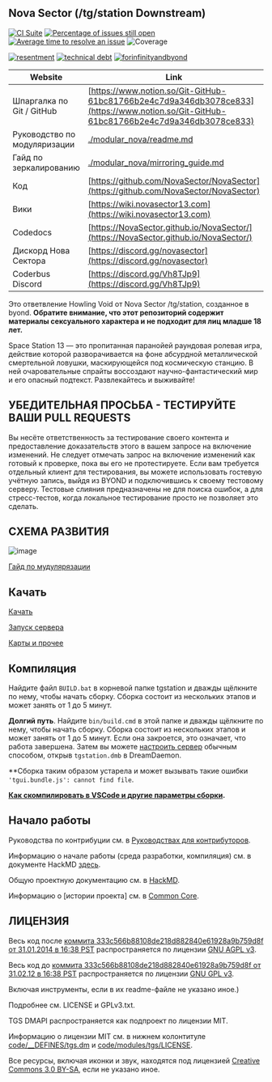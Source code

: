 ## Nova Sector (/tg/station Downstream)

[![CI Suite](https://github.com/NovaSector/NovaSector/workflows/CI%20Suite/badge.svg)](https://github.com/NovaSector/NovaSector/actions?query=workflow%3A%22CI+Suite%22)
[![Percentage of issues still open](https://isitmaintained.com/badge/open/NovaSector/NovaSector.svg)](https://isitmaintained.com/project/NovaSector/NovaSector "Percentage of issues still open")
[![Average time to resolve an issue](https://isitmaintained.com/badge/resolution/NovaSector/NovaSector.svg)](https://isitmaintained.com/project/NovaSector/NovaSector "Average time to resolve an issue")
![Coverage](https://img.shields.io/codecov/c/github/NovaSector/NovaSector)

[![resentment](.github/images/badges/built-with-resentment.svg)](.github/images/comics/131-bug-free.png) [![technical debt](.github/images/badges/contains-technical-debt.svg)](.github/images/comics/106-tech-debt-modified.png) [![forinfinityandbyond](.github/images/badges/made-in-byond.gif)](https://www.reddit.com/r/SS13/comments/5oplxp/what_is_the_main_problem_with_byond_as_an_engine/dclbu1a)

| Website                 | Link                                                                                                                                   |
| ----------------------- | -------------------------------------------------------------------------------------------------------------------------------------- |
| Шпаргалка по Git / GitHub | [https://www.notion.so/Git-GitHub-61bc81766b2e4c7d9a346db3078ce833](https://www.notion.so/Git-GitHub-61bc81766b2e4c7d9a346db3078ce833) |
| Руководство по модуляризации | [./modular_nova/readme.md](./modular_nova/readme.md)                                                                                   |
| Гайд по зеркалированию      | [./modular_nova/mirroring_guide.md](./modular_nova/mirroring_guide.md)                                                                 |
| Код                    | [https://github.com/NovaSector/NovaSector](https://github.com/NovaSector/NovaSector)                                                   |
| Вики                    | [https://wiki.novasector13.com](https://wiki.novasector13.com)                                                                         |
| Codedocs                | [https://NovaSector.github.io/NovaSector/](https://NovaSector.github.io/NovaSector/)                                                   |
| Дискорд Нова Сектора   | [https://discord.gg/novasector](https://discord.gg/novasector)                                                                         |
| Coderbus Discord        | [https://discord.gg/Vh8TJp9](https://discord.gg/Vh8TJp9)                                                                               |

Это ответвление Howling Void от Nova Sector /tg/station, созданное в byond.
**Обратите внимание, что этот репозиторий содержит материалы сексуального характера и не подходит для лиц младше 18 лет.**

Space Station 13 — это пропитанная паранойей раундовая ролевая игра, действие которой разворачивается на фоне абсурдной металлической смертельной ловушки, маскирующейся под космическую станцию. В ней очаровательные спрайты воссоздают научно-фантастический мир и его опасный подтекст. Развлекайтесь и выживайте!

## УБЕДИТЕЛЬНАЯ ПРОСЬБА - ТЕСТИРУЙТЕ ВАШИ PULL REQUESTS

Вы несёте ответственность за тестирование своего контента и предоставление доказательств этого в вашем запросе на включение изменений. Не следует отмечать запрос на включение изменений как готовый к проверке, пока вы его не протестируете. Если вам требуется отдельный клиент для тестирования, вы можете использовать гостевую учётную запись, выйдя из BYOND и подключившись к своему тестовому серверу. Тестовые слияния предназначены не для поиска ошибок, а для стресс-тестов, когда локальное тестирование просто не позволяет это сделать.

## СХЕМА РАЗВИТИЯ

![image](https://i.imgur.com/aJnE4WT.png)

[Гайд по мудулярязации](./modular_nova/readme.md)

## Качать

[Качать](.github/guides/DOWNLOADING.md)

[Запуск сервера](.github/guides/RUNNING_A_SERVER.md)

[Карты и прочее](.github/guides/MAPS_AND_AWAY_MISSIONS.md)

## Компиляция

Найдите файл `BUILD.bat` в корневой папке tgstation и дважды щёлкните по нему, чтобы начать сборку. Сборка состоит из нескольких этапов и может занять от 1 до 5 минут.

**Долгий путь**. Найдите `bin/build.cmd` в этой папке и дважды щёлкните по нему, чтобы начать сборку. Сборка состоит из нескольких этапов и может занять от 1 до 5 минут. Если она закроется, это означает, что работа завершена. Затем вы можете [настроить сервер](.github/guides/RUNNING_A_SERVER.md) обычным способом, открыв `tgstation.dmb` в DreamDaemon.

**Сборка таким образом устарела и может вызывать такие ошибки `'tgui.bundle.js': cannot find file`.

**[Как скомпилировать в VSCode и другие параметры сборки](tools/build/README.md).**

## Начало работы

Руководства по контрибуции см. в [Руководствах для контрибуторов](.github/CONTRIBUTING.md).

Информацию о начале работы (среда разработки, компиляция) см. в документе HackMD [здесь](https://hackmd.io/@tgstation/HJ8OdjNBc#tgstation-Development-Guide).

Общую проектную документацию см. в [HackMD](https://hackmd.io/@tgstation).

Информацию о [истории проекта] см. в [Common Core](https://github.com/tgstation/common_core).

## ЛИЦЕНЗИЯ

Весь код после [коммита 333c566b88108de218d882840e61928a9b759d8f от 31.01.2014 в 16:38 PST](https://github.com/tgstation/tgstation/commit/333c566b88108de218d882840e61928a9b759d8f) распространяется по лицензии [GNU AGPL v3](https://www.gnu.org/licenses/agpl-3.0.html).

Весь код до [коммита 333c566b88108de218d882840e61928a9b759d8f от 31.02.12 в 16:38 PST](https://github.com/tgstation/tgstation/commit/333c566b88108de218d882840e61928a9b759d8f) распространяется по лицензии [GNU GPL v3](https://www.gnu.org/licenses/gpl-3.0.html).

Включая инструменты, если в их readme-файле не указано иное.)

Подробнее см. LICENSE и GPLv3.txt.

TGS DMAPI распространяется как подпроект по лицензии MIT.

Информацию о лицензии MIT см. в нижнем колонтитуле [code/\_\_DEFINES/tgs.dm](./code/__DEFINES/tgs.dm) и [code/modules/tgs/LICENSE](./code/modules/tgs/LICENSE).

Все ресурсы, включая иконки и звук, находятся под лицензией [Creative Commons 3.0 BY-SA](https://creativecommons.org/licenses/by-sa/3.0/), если не указано иное.
